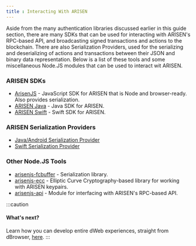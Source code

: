 ```yaml
---
title : Interacting With ARISEN
---
```


Aside from the many authentication libraries discussed earlier in this guide section, there are many SDKs that can be used for interacting with ARISEN's RPC-based API, and broadcasting signed transactions and actions to the blockchain. There are also Serialization Providers, used for the serializing and deserializing of actions and transactions between their JSON and binary data representation. Below is a list of these tools and some miscellaneous Node.JS modules that can be used to interact wit ARISEN.

### ARISEN SDKs
- [ArisenJS](https://github.com/arisenio/arisenjsv1) - JavaScript SDK for ARISEN that is Node and browser-ready. Also provides serialization.
- [ARISEN Java](https://github.com/arisenio/arisen-java) - Java SDK for ARISEN.
- [ARISEN Swift](https://github.com/arisenio/arisen-swift) - Swift SDK for ARISEN.

### ARISEN Serialization Providers
- [Java/Android Serialization Provider](https://github.com/arisenio/arisen-java-android-abirsn-serialization-provider)
- [Swift Serialization Provider](https://github.com/arisenio/arisen-swift-abirsn-serialization-provider)

### Other Node.JS Tools
- [arisenjs-fcbuffer](https://github.com/arisenio/arisenjs-fcbuffer) - Serialization library.
- [arisenjs-ecc](https://github.com/arisenio/arisenjs-ecc) - Elliptic Curve Cryptography-based library for working with ARISEN keypairs.
- [arisenjs-api](https://github.com/arisenio/arisenjs-api) - Module for interfacing with ARISEN's RPC-based API.

:::caution
#### What's next?
Learn how you can develop entire dWeb experiences, straight from dBrowser, [here](toolbox/using-dbrowser-for-development).
:::